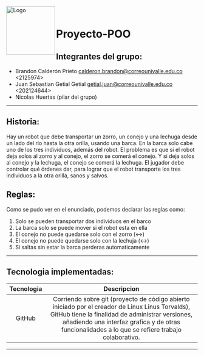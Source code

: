 <img align="left" alt="Logo" src="https://i.imgur.com/5uu6xkO.png" height="128"><br>

# Proyecto-POO

## Integrantes del grupo:

- Brandon Calderón Prieto <calderon.brandon@correounivalle.edu.co> <2125974>
- Juan Sebastian Getial Getial <getial.juan@correounivalle.edu.co> <202124644>
- Nicolas Huertas (pilar del grupo)


---
## Historia:

Hay un robot que debe transportar un zorro, un conejo y una lechuga desde un lado del río hasta la otra orilla, usando una barca. En la barca solo cabe uno de los tres individuos, además del robot. El problema es que si el robot deja solos al zorro y al conejo, el zorro se comerá el conejo. Y si deja solos al conejo y la lechuga, el conejo se comerá la lechuga. El jugador debe controlar qué órdenes dar, para lograr que el robot transporte los tres individuos a la otra orilla, sanos y salvos.

## Reglas:

Como se pudo ver en el enunciado, podemos declarar las reglas como:  

1. Solo se pueden transportar dos individuos en el barco
2. La barca solo se puede mover si el robot esta en ella
3. El conejo no puede quedarse solo con el zorro (<->)
4. El conejo no puede quedarse solo con la lechuja (<->)
5. Si saltas sin estar la barca perderas automaticamente

---

## Tecnologia implementadas:

| Tecnologia       |                Descripcion                |
| :--------------: | :---------------------------------------: |
|   GitHub   | Corriendo sobre git (proyecto de código abierto iniciado por el creador de Linux Linus Torvalds), GitHub tiene la finalidad de administrar versiones, añadiendo una interfaz grafica y de otras funcionalidades a lo que se refiere trabajo colaborativo.|

---






